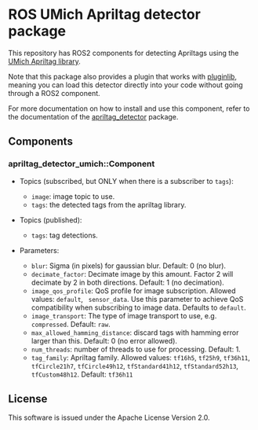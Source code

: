 # ROS UMich Apriltag detector package

This repository has ROS2 components for detecting Apriltags using the
[UMich Apriltag library](https://april.eecs.umich.edu/software/apriltag).

Note that this package also provides a plugin that works with [pluginlib](https://github.com/ros/pluginlib/tree/ros2), meaning you can load this detector directly into your code without going through a ROS2 component.

For more documentation on how to install and use this component, refer to the documentation
of the [apriltag_detector](https://github.com/ros-misc-utilities/apriltag_detector) package.

## Components

### apriltag_detector_umich::Component

- Topics (subscribed, but ONLY when there is a subscriber to ``tags``):

    - ``image``: image topic to use.
    - ``tags``: the detected tags from the apriltag library.

- Topics (published):

    - ``tags``: tag detections.

- Parameters:

    - ``blur``: Sigma (in pixels) for gaussian blur. Default: 0 (no blur).
    - ``decimate_factor``: Decimate image by this amount. Factor 2 will decimate by 2 in both directions.
        Default: 1 (no decimation).
    - ``image_qos_profile``: QoS profile for image subscription. Allowed values: ``default``, `` sensor_data``.
        Use this parameter to achieve QoS compatibility when subscribing to image data. Defaults to ``default``. 
    - ``image_transport``: The type of image transport to use, e.g. ``compressed``. Default: ``raw``.
    - ``max_allowed_hamming_distance``: discard tags with hamming error larger than this.
        Default: 0 (no error allowed).
    - ``num_threads``: number of threads to use for processing. Default: 1.
    - ``tag_family``: Apriltag family. Allowed values: ``tf16h5``, ``tf25h9``, ``tf36h11``,
        ``tfCircle21h7``, ``tfCircle49h12``, ``tfStandard41h12``, ``tfStandard52h13``, ``tfCustom48h12``.
        Default: ``tf36h11``


## License

This software is issued under the Apache License Version 2.0.
